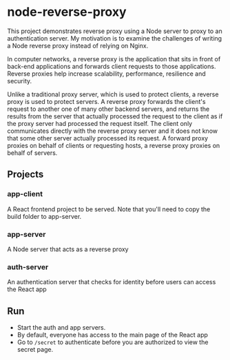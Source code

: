 # node-reverse-proxy

This project demonstrates reverse proxy using a Node server to proxy to an authentication server. My motivation is to examine the challenges of writing a Node reverse proxy instead of relying on Nginx.

In computer networks, a reverse proxy is the application that sits in front of back-end applications and forwards client requests to those applications. Reverse proxies help increase scalability, performance, resilience and security.

Unlike a traditional proxy server, which is used to protect clients, a reverse proxy is used to protect servers. A reverse proxy forwards the client's request to another one of many other backend servers, and returns the results from the server that actually processed the request to the client as if the proxy server had processed the request itself. The client only communicates directly with the reverse proxy server and it does not know that some other server actually processed its request. A forward proxy proxies on behalf of clients or requesting hosts, a reverse proxy proxies on behalf of servers.

## Projects

### app-client

A React frontend project to be served. Note that you'll need to copy the build folder to app-server.

### app-server

A Node server that acts as a reverse proxy

### auth-server

An authentication server that checks for identity before users can access the React app

## Run

- Start the auth and app servers.
- By default, everyone has access to the main page of the React app
- Go to `/secret` to authenticate before you are authorized to view the secret page.
